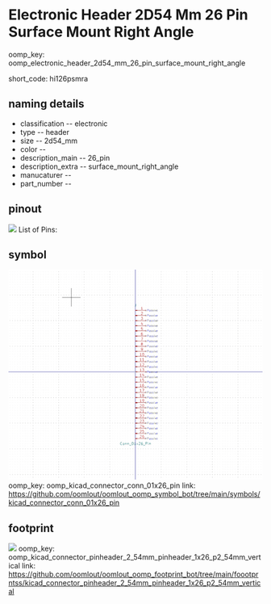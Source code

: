 # Electronic Header 2D54 Mm 26 Pin Surface Mount Right Angle
oomp_key: oomp_electronic_header_2d54_mm_26_pin_surface_mount_right_angle  

short_code: hi126psmra
## naming details
* classification -- electronic
* type -- header
* size -- 2d54_mm
* color -- 
* description_main -- 26_pin
* description_extra -- surface_mount_right_angle
* manucaturer -- 
* part_number -- 
## pinout
![](working_pinout_600.png)
List of Pins:

## symbol

![](symbol/0/working/working_600.png)
oomp_key: oomp_kicad_connector_conn_01x26_pin
link: https://github.com/oomlout/oomlout_oomp_symbol_bot/tree/main/symbols/kicad_connector_conn_01x26_pin


## footprint

![](footprint/0/working/working_600.png)
oomp_key: oomp_kicad_connector_pinheader_2_54mm_pinheader_1x26_p2_54mm_vertical
link: https://github.com/oomlout/oomlout_oomp_footprint_bot/tree/main/foootprntss/kicad_connector_pinheader_2_54mm_pinheader_1x26_p2_54mm_vertical
